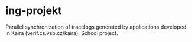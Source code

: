 # ing-projekt
Parallel synchronization of tracelogs generated by applications developed in Kaira (verif.cs.vsb.cz/kaira). School project.
